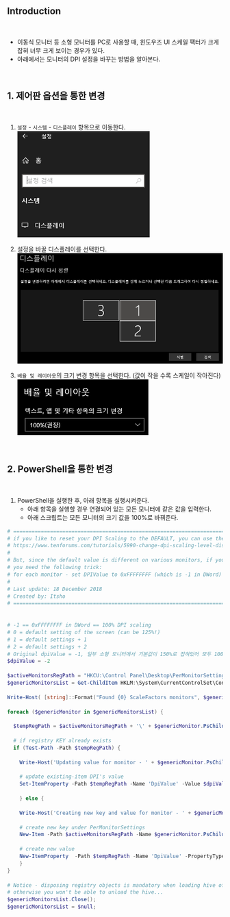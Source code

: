 ## Introduction

<br>

- 이동식 모니터 등 소형 모니터를 PC로 사용할 때, 윈도우즈 UI 스케일 팩터가 크게 잡혀 너무 크게 보이는 경우가 있다.
- 아래에서는 모니터의 DPI 설정을 바꾸는 방법을 알아본다.

<br>

## 1. 제어판 옵션을 통한 변경

<br>

1. `설정` - `시스템` - `디스플레이` 항목으로 이동한다.
    ![displaysetting](./Image/displaysetting.png)

2. 설정을 바꿀 디스플레이를 선택한다.
    ![selectdisplay](./Image/selectdisplay.png)

3. `배율 및 레이아웃`의 크기 변경 항목을 선택한다. (값이 작을 수록 스케일이 작아진다)
    ![changedpi](./Image/changedpi.png)

<br>

## 2. PowerShell을 통한 변경

<br>

1. PowerShell을 실행한 후, 아래 항목을 실행시켜준다.
    - 아래 항목을 실행할 경우 연결되어 있는 모든 모니터에 같은 값을 입력한다.
    - 아래 스크립트는 모든 모니터의 크기 값을 100%로 바꿔준다.

```powershell
# =========================================================================================================
# if you like to reset your DPI Scaling to the DEFAULT, you can use the registry (Option five) from here:
# https://www.tenforums.com/tutorials/5990-change-dpi-scaling-level-displays-windows-10-a.html#option5
#
# But, since the default value is different on various monitors, if you like to force 100%,
# you need the following trick:
# for each monitor - set DPIValue to 0xFFFFFFFF (which is -1 in DWord)
#
# Last update: 18 December 2018
# Created by: Itsho
# =========================================================================================================


# -1 == 0xFFFFFFFF in DWord == 100% DPI scaling
# 0 = default setting of the screen (can be 125%!)
# 1 = default settings + 1
# 2 = default settings + 2
# Original dpiValue = -1, 일부 소형 모니터에서 기본값이 150%로 잡혀있어 모두 100%로 하기 위해 -2로 바꿈
$dpiValue = -2

$activeMonitorsRegPath = "HKCU:\Control Panel\Desktop\PerMonitorSettings"
$genericMonitorsList = Get-ChildItem HKLM:\System\CurrentControlSet\Control\GraphicsDrivers\ScaleFactors

Write-Host( [string]::Format("Found {0} ScaleFactors monitors", $genericMonitorsList.Length));

foreach ($genericMonitor in $genericMonitorsList) {

  $tempRegPath = $activeMonitorsRegPath + '\' + $genericMonitor.PsChildname;

  # if registry KEY already exists
  if (Test-Path -Path $tempRegPath) {

    Write-Host('Updating value for monitor - ' + $genericMonitor.PsChildname)

    # update existing-item DPI's value
    Set-ItemProperty -Path $tempRegPath -Name 'DpiValue' -Value $dpiValue -Force 

	} else {

    Write-Host('Creating new key and value for monitor - ' + $genericMonitor.PsChildname)

    # create new key under PerMonitorSettings
    New-Item -Path $activeMonitorsRegPath -Name $genericMonitor.PsChildname -Force | Out-Null

    # create new value
    New-ItemProperty  -Path $tempRegPath -Name 'DpiValue' -PropertyType DWord -Value $dpiValue -Force  | Out-Null
	}
}

# Notice - disposing registry objects is mandatory when loading hive of a different user. 
# otherwise you won't be able to unload the hive...
$genericMonitorsList.Close();
$genericMonitorsList = $null;
```